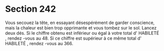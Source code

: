 # Section 242

Vous secouez la tête, en essayant désespérément de garder conscience, mais la chaleur est
bien trop opprimante et vous tombez sur le sol. Lancez deux dés. Si le chiffre obtenu est
inférieur ou égal à votre total d' HABILETÉ , rendez -vous au 48. Si ce chiffre est supérieur à
ce même total d' HABILETÉ , rendez -vous au 366.